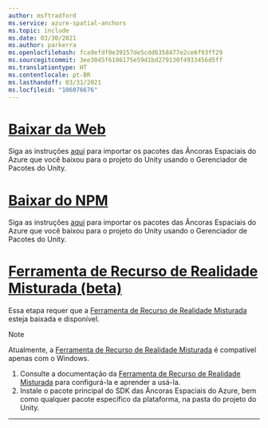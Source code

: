 ```yaml
---
author: msftradford
ms.service: azure-spatial-anchors
ms.topic: include
ms.date: 03/30/2021
ms.author: parkerra
ms.openlocfilehash: fca9efdf0e39157de5cdd6358477e2ce6f93ff29
ms.sourcegitcommit: 3ee3045f6106175e59d1bd279130f4933456d5ff
ms.translationtype: HT
ms.contentlocale: pt-BR
ms.lasthandoff: 03/31/2021
ms.locfileid: "106076676"
---
```

# <a name="web-download"></a>[Baixar da Web](#tab/unity-package-web-ui)

Siga as instruções <a href="https://docs.unity3d.com/Manual/upm-ui-tarball.html" target="_blank">aqui</a> para importar os pacotes das Âncoras Espaciais do Azure que você baixou para o projeto do Unity usando o Gerenciador de Pacotes do Unity.

# <a name="npm-download"></a>[Baixar do NPM](#tab/unity-package-npm)

Siga as instruções <a href="https://docs.unity3d.com/Manual/upm-ui-tarball.html" target="_blank">aqui</a> para importar os pacotes das Âncoras Espaciais do Azure que você baixou para o projeto do Unity usando o Gerenciador de Pacotes do Unity.

# <a name="mixed-reality-feature-tool-beta"></a>[Ferramenta de Recurso de Realidade Misturada (beta)](#tab/unity-package-mixed-reality-feature-tool)

Essa etapa requer que a <a href="/windows/mixed-reality/develop/unity/welcome-to-mr-feature-tool" target="_blank">Ferramenta de Recurso de Realidade Misturada</a> esteja baixada e disponível.

> [!NOTE]
> Atualmente, a <a a href="/windows/mixed-reality/develop/unity/welcome-to-mr-feature-tool" target="_blank">Ferramenta de Recurso de Realidade Misturada</a> é compatível apenas com o Windows.

1. Consulte a documentação da <a href="/windows/mixed-reality/develop/unity/welcome-to-mr-feature-tool" target="_blank">Ferramenta de Recurso de Realidade Misturada</a> para configurá-la e aprender a usá-la.
2. Instale o pacote principal do SDK das Âncoras Espaciais do Azure, bem como qualquer pacote específico da plataforma, na pasta do projeto do Unity.

---